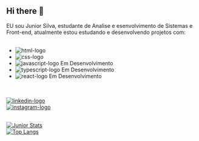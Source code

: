 ## Hi there 👋

EU sou Junior Silva, estudante de Analise e esenvolvimento de Sistemas e Front-end, atualmente estou estudando e desenvolvendo projetos com:
<br>
<br>
  - <img src="https://img.shields.io/badge/HTML5-E34F26?style=for-the-badge&logo=html5&logoColor=white" alt="html-logo"/>
  - <img src="https://img.shields.io/badge/CSS-239120?&style=for-the-badge&logo=css3&logoColor=white" alt="css-logo"/>
  - <img src="https://img.shields.io/badge/JavaScript-323330?style=for-the-badge&logo=javascript&logoColor=F7DF1E" alt="javascript-logo"/>  Em Desenvolvimento
  - <img src="https://img.shields.io/badge/TypeScript-007ACC?style=for-the-badge&logo=typescript&logoColor=white" alt="typescript-logo"/>   Em Desenvolvimento
  - <img src="https://img.shields.io/badge/React-20232A?style=for-the-badge&logo=react&logoColor=61DAFB" alt="react-logo"/>   Em Desenvolvimento
<br>
<br>
    <a href="https://www.linkedin.com/in/jose-maria-da-silva-j%C3%BAnior-3155a3157/">  <img src="https://img.shields.io/badge/LinkedIn-0077B5?style=for-the-badge&logo=linkedin&logoColor=white" alt="linkedin-logo"/>
    </a>
  <br>
    <a href="https://www.instagram.com/junior311289/"> <img src="https://img.shields.io/badge/Instagram-E4405F?style=for-the-badge&logo=instagram&logoColor=white" alt="instagram-logo"/>
    </a>
  <br>
  <br>
  
[![Junior Stats](https://github-readme-stats.vercel.app/api?username=JuniorSilva311289)](https://github.com/anuraghazra/github-readme-stats)
<br>
[![Top Langs](https://github-readme-stats.vercel.app/api/top-langs/?username=JuniorSilva311289)](https://github.com/anuraghazra/github-readme-stats)
